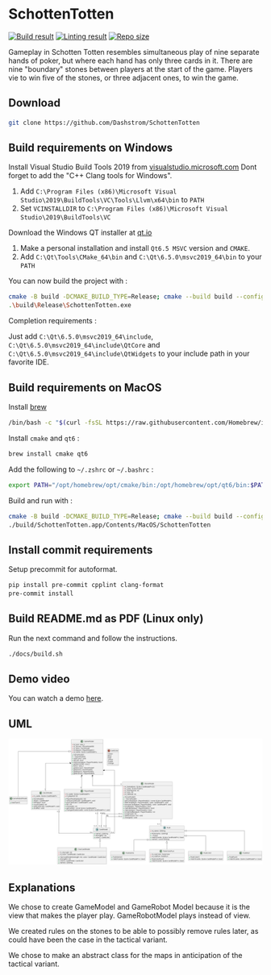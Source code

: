 # SchottenTotten

[![Build result](https://github.com/Dashstrom/SchottenTotten/actions/workflows/build.yml/badge.svg)](https://github.com/Dashstrom/SchottenTotten/actions/workflows/build.yml)
[![Linting result](https://github.com/Dashstrom/SchottenTotten/actions/workflows/lint.yml/badge.svg)](https://github.com/Dashstrom/SchottenTotten/actions/workflows/lint.yml)
[![Repo size](https://img.shields.io/github/repo-size/Dashstrom/SchottenTotten)](https://github.com/Dashstrom/SchottenTotten)

Gameplay in Schotten Totten resembles simultaneous play of nine separate hands of poker, but where each hand has only three cards in it. There are nine "boundary" stones between players at the start of the game. Players vie to win five of the stones, or three adjacent ones, to win the game.

## Download

```bash
git clone https://github.com/Dashstrom/SchottenTotten
```

## Build requirements on Windows

Install Visual Studio Build Tools 2019 from [visualstudio.microsoft.com](https://visualstudio.microsoft.com/fr/downloads/) Dont forget to add the "C++ Clang tools for Windows".

1. Add `C:\Program Files (x86)\Microsoft Visual Studio\2019\BuildTools\VC\Tools\Llvm\x64\bin` to `PATH`
2. Set `VCINSTALLDIR` to `C:\Program Files (x86)\Microsoft Visual Studio\2019\BuildTools\VC`

Download the Windows QT installer at [qt.io](https://www.qt.io/download-open-source)

1. Make a personal installation and install `Qt6.5 MSVC` version and `CMAKE`.
2. Add `C:\Qt\Tools\CMake_64\bin` and `C:\Qt\6.5.0\msvc2019_64\bin` to your `PATH`

You can now build the project with :

```bash
cmake -B build -DCMAKE_BUILD_TYPE=Release; cmake --build build --config Release
.\build\Release\SchottenTotten.exe
```

Completion requirements :

Just add `C:\Qt\6.5.0\msvc2019_64\include`, `C:\Qt\6.5.0\msvc2019_64\include\QtCore` and `C:\Qt\6.5.0\msvc2019_64\include\QtWidgets` to your include path in your favorite IDE.

## Build requirements on MacOS

Install [brew](https://formulae.brew.sh/)

```bash
/bin/bash -c "$(curl -fsSL https://raw.githubusercontent.com/Homebrew/install/HEAD/install.sh)"
```

Install `cmake` and `qt6` :

```bash
brew install cmake qt6
```

Add the following to `~/.zshrc` or `~/.bashrc` :

```bash
export PATH="/opt/homebrew/opt/cmake/bin:/opt/homebrew/opt/qt6/bin:$PATH"
```

Build and run with :

```bash
cmake -B build -DCMAKE_BUILD_TYPE=Release; cmake --build build --config Release
./build/SchottenTotten.app/Contents/MacOS/SchottenTotten
```

## Install commit requirements

Setup precommit for autoformat.

```bash
pip install pre-commit cpplint clang-format
pre-commit install
```

## Build README.md as PDF (Linux only)

Run the next command and follow the instructions.

```bash
./docs/build.sh
```

## Demo video

You can watch a demo [here](./docs/demo.mp4).

## UML

[![UML](./docs/classes.png)](https://raw.githubusercontent.com/Dashstrom/SchottenTotten/main/docs/classes.png)

## Explanations

We chose to create GameModel and GameRobot Model because it is the view that makes the player play. GameRobotModel plays instead of view.

We created rules on the stones to be able to possibly remove rules later, as could have been the case in the tactical variant.

We chose to make an abstract class for the maps in anticipation of the tactical variant.
